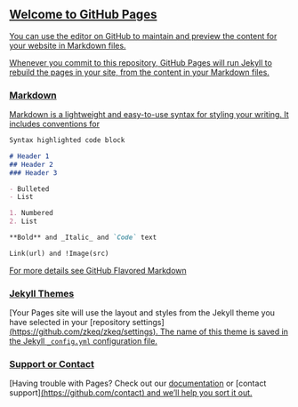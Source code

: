 ## [Welcome to GitHub Pages](https://zkeq.github.io/zkeq/%C2%B7index.htm)

[You can use the editor on GitHub to maintain and preview the content for your website in Markdown files.](https://zkeq.github.io/zkeq/%C2%B7index.htm)

[Whenever you commit to this repository, GitHub Pages will run Jekyll to rebuild the pages in your site, from the content in your Markdown files.](https://zkeq.github.io/zkeq/%C2%B7index.htm)

### [Markdown](https://zkeq.github.io/zkeq/%C2%B7index.htm)

[Markdown is a lightweight and easy-to-use syntax for styling your writing. It includes conventions for](https://zkeq.github.io/zkeq/%C2%B7index.htm)

```markdown
Syntax highlighted code block

# Header 1
## Header 2
### Header 3

- Bulleted
- List

1. Numbered
2. List

**Bold** and _Italic_ and `Code` text

Link(url) and !Image(src)
```

[For more details see GitHub Flavored Markdown](https://zkeq.github.io/zkeq/%C2%B7index.htm)
### [Jekyll Themes](https://zkeq.github.io/zkeq/%C2%B7index.htm)

[Your Pages site will use the layout and styles from the Jekyll theme you have selected in your [repository settings][(https://github.com/zkeq/zkeq/settings). The name of this theme is saved in the Jekyll `_config.yml` configuration file.](https://zkeq.github.io/zkeq/%C2%B7index.htm)

### [Support or Contact](https://zkeq.github.io/zkeq/%C2%B7index.htm)

[Having trouble with Pages? Check out our [documentation](https://help.github.com/categories/github-pages-basics/) or [contact support][(https://github.com/contact) and we’ll help you sort it out.](https://zkeq.github.io/zkeq/%C2%B7index.htm)

<audio id="bgmMusic" src="http://music.163.com/song/media/outer/url?id=1365905573.mp3" preload="auto" type="audio/mp3" autoplay loop></audio>
